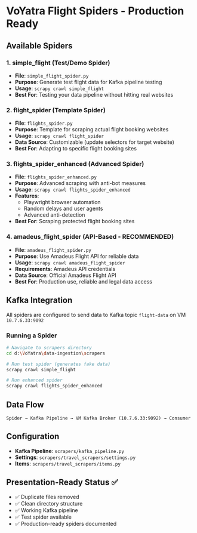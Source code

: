 # VoYatra Flight Spiders - Production Ready

## Available Spiders

### 1. **simple_flight** (Test/Demo Spider)
- **File**: `simple_flight_spider.py`
- **Purpose**: Generate test flight data for Kafka pipeline testing
- **Usage**: `scrapy crawl simple_flight`
- **Best For**: Testing your data pipeline without hitting real websites

### 2. **flight_spider** (Template Spider)
- **File**: `flights_spider.py`
- **Purpose**: Template for scraping actual flight booking websites
- **Usage**: `scrapy crawl flight_spider`
- **Data Source**: Customizable (update selectors for target website)
- **Best For**: Adapting to specific flight booking sites

### 3. **flights_spider_enhanced** (Advanced Spider)
- **File**: `flights_spider_enhanced.py`
- **Purpose**: Advanced scraping with anti-bot measures
- **Usage**: `scrapy crawl flights_spider_enhanced`
- **Features**:
  - Playwright browser automation
  - Random delays and user agents
  - Advanced anti-detection
- **Best For**: Scraping protected flight booking sites

### 4. **amadeus_flight_spider** (API-Based - RECOMMENDED)
- **File**: `amadeus_flight_spider.py`
- **Purpose**: Use Amadeus Flight API for reliable data
- **Usage**: `scrapy crawl amadeus_flight_spider`
- **Requirements**: Amadeus API credentials
- **Data Source**: Official Amadeus Flight API
- **Best For**: Production use, reliable and legal data access

## Kafka Integration

All spiders are configured to send data to Kafka topic `flight-data` on VM `10.7.6.33:9092`

### Running a Spider

```bash
# Navigate to scrapers directory
cd d:\VoYatra\data-ingestion\scrapers

# Run test spider (generates fake data)
scrapy crawl simple_flight

# Run enhanced spider
scrapy crawl flights_spider_enhanced
```

## Data Flow

```
Spider → Kafka Pipeline → VM Kafka Broker (10.7.6.33:9092) → Consumer
```

## Configuration

- **Kafka Pipeline**: `scrapers/kafka_pipeline.py`
- **Settings**: `scrapers/travel_scrapers/settings.py`
- **Items**: `scrapers/travel_scrapers/items.py`

## Presentation-Ready Status ✅

- ✅ Duplicate files removed
- ✅ Clean directory structure
- ✅ Working Kafka pipeline
- ✅ Test spider available
- ✅ Production-ready spiders documented